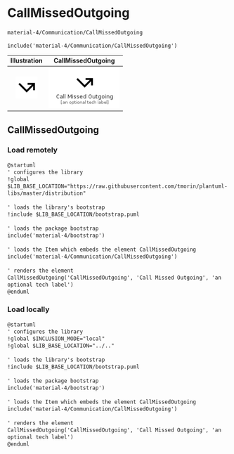 # CallMissedOutgoing


```text
material-4/Communication/CallMissedOutgoing
```

```text
include('material-4/Communication/CallMissedOutgoing')
```



| Illustration | CallMissedOutgoing |
| :---: | :---: |
| ![illustration for Illustration](../../material-4/Communication/CallMissedOutgoing.png) | ![illustration for CallMissedOutgoing](../../material-4/Communication/CallMissedOutgoing.Local.png) |




## CallMissedOutgoing

### Load remotely
```plantuml
@startuml
' configures the library
!global $LIB_BASE_LOCATION="https://raw.githubusercontent.com/tmorin/plantuml-libs/master/distribution"

' loads the library's bootstrap
!include $LIB_BASE_LOCATION/bootstrap.puml

' loads the package bootstrap
include('material-4/bootstrap')

' loads the Item which embeds the element CallMissedOutgoing
include('material-4/Communication/CallMissedOutgoing')

' renders the element
CallMissedOutgoing('CallMissedOutgoing', 'Call Missed Outgoing', 'an optional tech label')
@enduml
```

### Load locally
```plantuml
@startuml
' configures the library
!global $INCLUSION_MODE="local"
!global $LIB_BASE_LOCATION="../.."

' loads the library's bootstrap
!include $LIB_BASE_LOCATION/bootstrap.puml

' loads the package bootstrap
include('material-4/bootstrap')

' loads the Item which embeds the element CallMissedOutgoing
include('material-4/Communication/CallMissedOutgoing')

' renders the element
CallMissedOutgoing('CallMissedOutgoing', 'Call Missed Outgoing', 'an optional tech label')
@enduml
```

